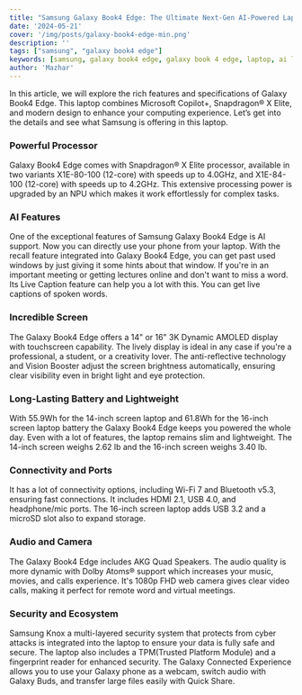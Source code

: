 ```yaml
---
title: "Samsung Galaxy Book4 Edge: The Ultimate Next-Gen AI-Powered Laptop"
date: '2024-05-21'
cover: '/img/posts/galaxy-book4-edge-min.png'
description: ''
tags: ["samsung", "galaxy book4 edge"]
keywords: [samsung, galaxy book4 edge, galaxy book 4 edge, laptop, ai laptop, microsoft copilot, snapdragon]
author: 'Mazhar'
---
```


In this article, we will explore the rich features and specifications of Galaxy Book4 Edge. This laptop combines Microsoft Copilot+, Snapdragon® X Elite, and modern design to enhance your computing experience. Let’s get into the details and see what Samsung is offering in this laptop. 

### Powerful Processor

Galaxy Book4 Edge comes with Snapdragon® X Elite processor, available in two variants X1E-80-100 (12-core) with speeds up to 4.0GHz, and X1E-84-100 (12-core) with speeds up to 4.2GHz. This extensive processing power is upgraded by an NPU which makes it work effortlessly for complex tasks. 

### AI Features

One of the exceptional features of Samsung Galaxy Book4 Edge is AI support. Now you can directly use your phone from your laptop. With the recall feature integrated into Galaxy Book4 Edge, you can get past used windows by just giving it some hints about that window. If you're in an important meeting or getting lectures online and don't want to miss a word. Its Live Caption feature can help you a lot with this. You can get live captions of spoken words. 

### Incredible Screen

The Galaxy Book4 Edge offers a 14" or 16" 3K Dynamic AMOLED display with touchscreen capability. The lively display is ideal in any case if you're a professional, a student, or a creativity lover. The anti-reflective technology and Vision Booster adjust the screen brightness automatically, ensuring clear visibility even in bright light and eye protection.  

### Long-Lasting Battery and Lightweight

With 55.9Wh for the 14-inch screen laptop and 61.8Wh for the 16-inch screen laptop battery the Galaxy Book4 Edge keeps you powered the whole day. Even with a lot of features, the laptop remains slim and lightweight. The 14-inch screen weighs 2.62 lb and the 16-inch screen weighs 3.40 lb. 

### Connectivity and Ports

It has a lot of connectivity options, including Wi-Fi 7 and Bluetooth v5.3, ensuring fast connections. It includes HDMI 2.1, USB 4.0, and headphone/mic ports. The 16-inch screen laptop adds USB 3.2 and a microSD slot also to expand storage. 

### Audio and Camera

The Galaxy Book4 Edge includes AKG Quad Speakers. The audio quality is more dynamic with Dolby Atoms® support which increases your music, movies, and calls experience. It's 1080p FHD web camera gives clear video calls, making it perfect for remote word and virtual meetings.  

### Security and Ecosystem

Samsung Knox a multi-layered security system that protects from cyber attacks is integrated into the laptop to ensure your data is fully safe and secure. The laptop also includes a TPM(Trusted Platform Module) and a fingerprint reader for enhanced security. The Galaxy Connected Experience allows you to use your Galaxy phone as a webcam, switch audio with Galaxy Buds, and transfer large files easily with Quick Share. 